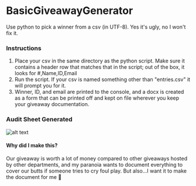 # BasicGiveawayGenerator
Use python to pick a winner from a csv (in UTF-8). Yes it's ugly, no I won't fix it.

### Instructions
1. Place your csv in the same directory as the python script. Make sure it contains a header row that matches that in the script; out of the box, it looks for #,Name,ID,Email
2. Run the script. If your csv is named something other than "entries.csv" it will prompt you for it.
3. Winner, ID, and email are printed to the console, and a docx is created as a form that can be printed off and kept on file wherever you keep your giveaway documentation.

### Audit Sheet Generated
![alt text](https://i.imgur.com/mzL2Xkz.png)

#### Why did I make this?
Our giveaway is worth a lot of money compared to other giveaways hosted by other departments, and my paranoia wants to document everything to cover our butts if someone tries to cry foul play. But also...I want it to make the document for me 🤷
